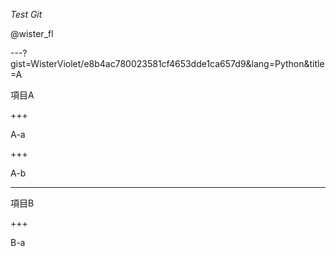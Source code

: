 *Test Git*

@wister_fl

---?gist=WisterViolet/e8b4ac780023581cf4653dde1ca657d9&lang=Python&title=A


項目A



+++

A-a

+++

A-b

---

項目B

+++

B-a


